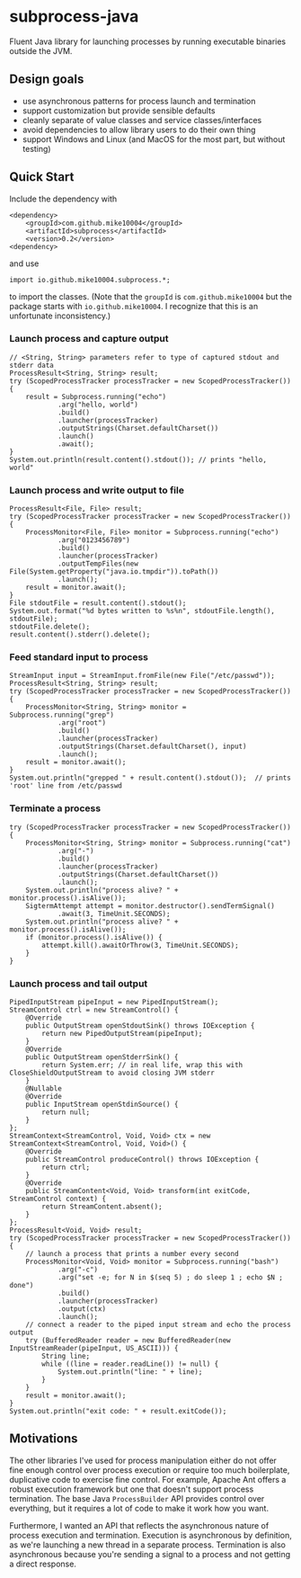 


# subprocess-java

Fluent Java library for launching processes by running executable binaries 
outside the JVM.

## Design goals

* use asynchronous patterns for process launch and termination
* support customization but provide sensible defaults 
* cleanly separate of value classes and service classes/interfaces
* avoid dependencies to allow library users to do their own thing
* support Windows and Linux (and MacOS for the most part, but without testing)

## Quick Start

Include the dependency with

    <dependency>
        <groupId>com.github.mike10004</groupId>
        <artifactId>subprocess</artifactId>
        <version>0.2</version>
    <dependency>

and use  

    import io.github.mike10004.subprocess.*;

to import the classes. (Note that the `groupId` is `com.github.mike10004` but 
the package starts with `io.github.mike10004`. I recognize that this is an 
unfortunate inconsistency.)

### Launch process and capture output

    // <String, String> parameters refer to type of captured stdout and stderr data
    ProcessResult<String, String> result;
    try (ScopedProcessTracker processTracker = new ScopedProcessTracker()) {
        result = Subprocess.running("echo")
                .arg("hello, world")
                .build()
                .launcher(processTracker)
                .outputStrings(Charset.defaultCharset())
                .launch()
                .await();
    }
    System.out.println(result.content().stdout()); // prints "hello, world"


### Launch process and write output to file

    ProcessResult<File, File> result;
    try (ScopedProcessTracker processTracker = new ScopedProcessTracker()) {
        ProcessMonitor<File, File> monitor = Subprocess.running("echo")
                .arg("0123456789")
                .build()
                .launcher(processTracker)
                .outputTempFiles(new File(System.getProperty("java.io.tmpdir")).toPath())
                .launch();
        result = monitor.await();
    }
    File stdoutFile = result.content().stdout();
    System.out.format("%d bytes written to %s%n", stdoutFile.length(), stdoutFile);
    stdoutFile.delete();
    result.content().stderr().delete();


### Feed standard input to process

    StreamInput input = StreamInput.fromFile(new File("/etc/passwd"));
    ProcessResult<String, String> result;
    try (ScopedProcessTracker processTracker = new ScopedProcessTracker()) {
        ProcessMonitor<String, String> monitor = Subprocess.running("grep")
                .arg("root")
                .build()
                .launcher(processTracker)
                .outputStrings(Charset.defaultCharset(), input)
                .launch();
        result = monitor.await();
    }
    System.out.println("grepped " + result.content().stdout());  // prints 'root' line from /etc/passwd


### Terminate a process

    try (ScopedProcessTracker processTracker = new ScopedProcessTracker()) {
        ProcessMonitor<String, String> monitor = Subprocess.running("cat")
                .arg("-")
                .build()
                .launcher(processTracker)
                .outputStrings(Charset.defaultCharset())
                .launch();
        System.out.println("process alive? " + monitor.process().isAlive());
        SigtermAttempt attempt = monitor.destructor().sendTermSignal()
                .await(3, TimeUnit.SECONDS);
        System.out.println("process alive? " + monitor.process().isAlive());
        if (monitor.process().isAlive()) {
            attempt.kill().awaitOrThrow(3, TimeUnit.SECONDS);
        }
    }


### Launch process and tail output

    PipedInputStream pipeInput = new PipedInputStream();
    StreamControl ctrl = new StreamControl() {
        @Override
        public OutputStream openStdoutSink() throws IOException {
            return new PipedOutputStream(pipeInput);
        }
        @Override
        public OutputStream openStderrSink() {
            return System.err; // in real life, wrap this with CloseShieldOutputStream to avoid closing JVM stderr
        }
        @Nullable
        @Override
        public InputStream openStdinSource() {
            return null;
        }
    };
    StreamContext<StreamControl, Void, Void> ctx = new StreamContext<StreamControl, Void, Void>() {
        @Override
        public StreamControl produceControl() throws IOException {
            return ctrl;
        }
        @Override
        public StreamContent<Void, Void> transform(int exitCode, StreamControl context) {
            return StreamContent.absent();
        }
    };
    ProcessResult<Void, Void> result;
    try (ScopedProcessTracker processTracker = new ScopedProcessTracker()) {
        // launch a process that prints a number every second
        ProcessMonitor<Void, Void> monitor = Subprocess.running("bash")
                .arg("-c")
                .arg("set -e; for N in $(seq 5) ; do sleep 1 ; echo $N ; done")
                .build()
                .launcher(processTracker)
                .output(ctx)
                .launch();
        // connect a reader to the piped input stream and echo the process output
        try (BufferedReader reader = new BufferedReader(new InputStreamReader(pipeInput, US_ASCII))) {
            String line;
            while ((line = reader.readLine()) != null) {
                System.out.println("line: " + line);
            }
        }
        result = monitor.await();
    }
    System.out.println("exit code: " + result.exitCode());


## Motivations

The other libraries I've used for process manipulation either do not offer 
fine enough control over process execution or require too much boilerplate,
duplicative code to exercise fine control. For example, Apache Ant offers a 
robust execution framework but one that doesn't support process termination. 
The base Java `ProcessBuilder` API provides control over everything, but it 
requires a lot of code to make it work how you want.

Furthermore, I wanted an API that reflects the asynchronous nature of process 
execution and termination. Execution is asynchronous by definition, as we're 
launching a new thread in a separate process. Termination is also asynchronous 
because you're sending a signal to a process and not getting a direct response.
